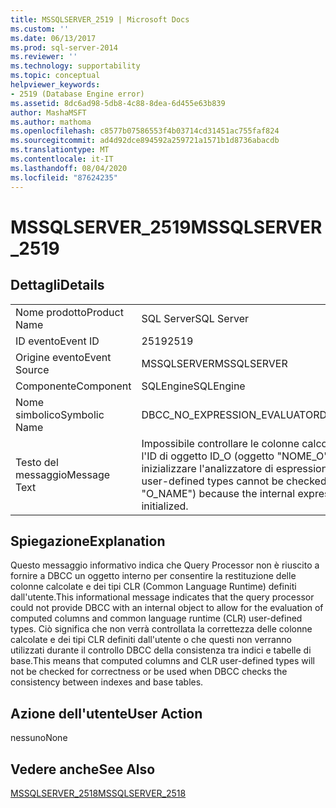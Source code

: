 ```yaml
---
title: MSSQLSERVER_2519 | Microsoft Docs
ms.custom: ''
ms.date: 06/13/2017
ms.prod: sql-server-2014
ms.reviewer: ''
ms.technology: supportability
ms.topic: conceptual
helpviewer_keywords:
- 2519 (Database Engine error)
ms.assetid: 8dc6ad98-5db8-4c88-8dea-6d455e63b839
author: MashaMSFT
ms.author: mathoma
ms.openlocfilehash: c8577b07586553f4b03714cd31451ac755faf824
ms.sourcegitcommit: ad4d92dce894592a259721a1571b1d8736abacdb
ms.translationtype: MT
ms.contentlocale: it-IT
ms.lasthandoff: 08/04/2020
ms.locfileid: "87624235"
---
```

# <a name="mssqlserver_2519"></a><span data-ttu-id="3151c-102">MSSQLSERVER_2519</span><span class="sxs-lookup"><span data-stu-id="3151c-102">MSSQLSERVER_2519</span></span>
    
## <a name="details"></a><span data-ttu-id="3151c-103">Dettagli</span><span class="sxs-lookup"><span data-stu-id="3151c-103">Details</span></span>  
  
|||  
|-|-|  
|<span data-ttu-id="3151c-104">Nome prodotto</span><span class="sxs-lookup"><span data-stu-id="3151c-104">Product Name</span></span>|<span data-ttu-id="3151c-105">SQL Server</span><span class="sxs-lookup"><span data-stu-id="3151c-105">SQL Server</span></span>|  
|<span data-ttu-id="3151c-106">ID evento</span><span class="sxs-lookup"><span data-stu-id="3151c-106">Event ID</span></span>|<span data-ttu-id="3151c-107">2519</span><span class="sxs-lookup"><span data-stu-id="3151c-107">2519</span></span>|  
|<span data-ttu-id="3151c-108">Origine evento</span><span class="sxs-lookup"><span data-stu-id="3151c-108">Event Source</span></span>|<span data-ttu-id="3151c-109">MSSQLSERVER</span><span class="sxs-lookup"><span data-stu-id="3151c-109">MSSQLSERVER</span></span>|  
|<span data-ttu-id="3151c-110">Componente</span><span class="sxs-lookup"><span data-stu-id="3151c-110">Component</span></span>|<span data-ttu-id="3151c-111">SQLEngine</span><span class="sxs-lookup"><span data-stu-id="3151c-111">SQLEngine</span></span>|  
|<span data-ttu-id="3151c-112">Nome simbolico</span><span class="sxs-lookup"><span data-stu-id="3151c-112">Symbolic Name</span></span>|<span data-ttu-id="3151c-113">DBCC_NO_EXPRESSION_EVALUATOR</span><span class="sxs-lookup"><span data-stu-id="3151c-113">DBCC_NO_EXPRESSION_EVALUATOR</span></span>|  
|<span data-ttu-id="3151c-114">Testo del messaggio</span><span class="sxs-lookup"><span data-stu-id="3151c-114">Message Text</span></span>|<span data-ttu-id="3151c-115">Impossibile controllare le colonne calcolate e i tipi definiti dall'utente per l'ID di oggetto ID_O (oggetto "NOME_O") perché non è stato possibile inizializzare l'analizzatore di espressioni interno.</span><span class="sxs-lookup"><span data-stu-id="3151c-115">Computed columns and user-defined types cannot be checked for object ID O_ID (object "O_NAME") because the internal expression evaluator could not be initialized.</span></span>|  
  
## <a name="explanation"></a><span data-ttu-id="3151c-116">Spiegazione</span><span class="sxs-lookup"><span data-stu-id="3151c-116">Explanation</span></span>  
 <span data-ttu-id="3151c-117">Questo messaggio informativo indica che Query Processor non è riuscito a fornire a DBCC un oggetto interno per consentire la restituzione delle colonne calcolate e dei tipi CLR (Common Language Runtime) definiti dall'utente.</span><span class="sxs-lookup"><span data-stu-id="3151c-117">This informational message indicates that the query processor could not provide DBCC with an internal object to allow for the evaluation of computed columns and common language runtime (CLR) user-defined types.</span></span> <span data-ttu-id="3151c-118">Ciò significa che non verrà controllata la correttezza delle colonne calcolate e dei tipi CLR definiti dall'utente o che questi non verranno utilizzati durante il controllo DBCC della consistenza tra indici e tabelle di base.</span><span class="sxs-lookup"><span data-stu-id="3151c-118">This means that computed columns and CLR user-defined types will not be checked for correctness or be used when DBCC checks the consistency between indexes and base tables.</span></span>  
  
## <a name="user-action"></a><span data-ttu-id="3151c-119">Azione dell'utente</span><span class="sxs-lookup"><span data-stu-id="3151c-119">User Action</span></span>  
 <span data-ttu-id="3151c-120">nessuno</span><span class="sxs-lookup"><span data-stu-id="3151c-120">None</span></span>  
  
## <a name="see-also"></a><span data-ttu-id="3151c-121">Vedere anche</span><span class="sxs-lookup"><span data-stu-id="3151c-121">See Also</span></span>  
 [<span data-ttu-id="3151c-122">MSSQLSERVER_2518</span><span class="sxs-lookup"><span data-stu-id="3151c-122">MSSQLSERVER_2518</span></span>](mssqlserver-2518-database-engine-error.md)  
  
  
